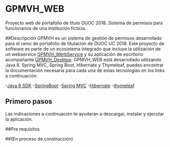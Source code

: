 # GPMVH_WEB
Proyecto web de portafolio de titulo DUOC 2018. Sistema de permisos para funcionarios de una institución ficticia.<br />

##Descripción
GPMVH es un sistema de gestión de permisos desarrollado para el ramo de portafolio de titulación de DUOC UC 2018. Este proyecto de software es parte de un ecosistema integrado que incluye la utilización de un webservice [GPMVH_WerbService](https://github.com/SalviGG/GPVMH_WEBSERVICE) y su aplicación de escritorio acompañante [GPMVH_Desktop](https://github.com/SalviGG/GPVMH_DESKTOP). 
GPMVH_WEB está desarrollado utilizando Java 8. Spring MVC, Spring Boot, Hibernate y Thymeleaf, puedes encontrar la documentación necesaria para cada una de estas tecnologias en los links a continuación:<br />

-[Java 8 SDK](https://www.oracle.com/technetwork/java/javase/documentation/index.html)
-[SpringBoot](https://spring.io/projects/spring-boot)
-[Spring MVC](https://docs.spring.io/spring/docs/current/spring-framework-reference/web.html)
-[Hibernate](http://hibernate.org/)
-[thymeleaf](https://www.thymeleaf.org/)


## Primero pasos
Las indicaciones a continuación te ayudaran a descargar, instalar y ejecutar la aplicación. <br />

##Pre requisitos <br />

##(En proceso de construcción)<br />


